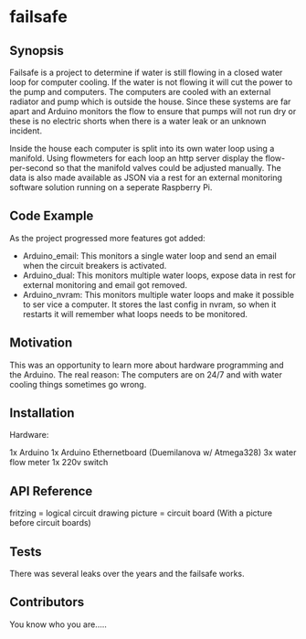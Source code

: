 failsafe
========

## Synopsis

Failsafe is a project to determine if water is still flowing in a closed water loop for computer cooling. If the water is not flowing it will cut the power to the pump and computers. The computers are cooled with an external radiator and pump which is outside the house. Since these systems are far apart and Arduino monitors the flow to ensure that pumps will not run dry or these is no electric shorts when there is a water leak or an unknown incident.

Inside the house each computer is split into its own water loop using a manifold. Using flowmeters for each loop an http server  display the flow-per-second so that the manifold valves could be adjusted manually. The data is also made available as JSON via a rest for an external monitoring software solution running on a seperate Raspberry Pi.

## Code Example

As the project progressed more features got added:
- Arduino_email: This monitors a single water loop and send an email when the circuit breakers is activated.
- Arduino_dual: This monitors multiple water loops, expose data in rest for external monitoring and email got removed.
- Arduino_nvram: This monitors multiple water loops and make it possible to ser vice a computer. It stores the last config in nvram, so when it restarts it will remember what loops needs to be monitored.

## Motivation

This was an opportunity to learn more about hardware programming and the Arduino. The real reason: The computers are on 24/7 and with water cooling things sometimes go wrong.

## Installation

Hardware:

1x Arduino
1x Arduino Ethernetboard (Duemilanova w/ Atmega328)
3x water flow meter
1x 220v switch

## API Reference

fritzing = logical circuit drawing
picture = circuit board (With a picture before circuit boards)

## Tests

There was several leaks over the years and the failsafe works.

## Contributors

You know who you are.....

